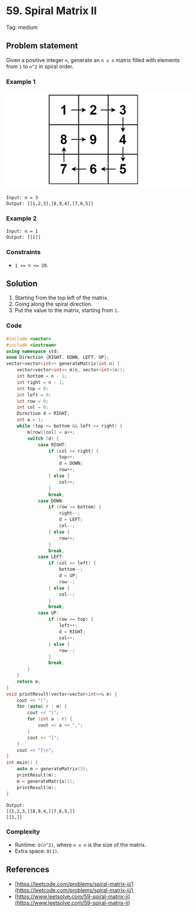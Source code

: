 # 59. Spiral Matrix II
Tag: medium

## Problem statement

Given a positive integer `n`, generate an `n x n` matrix filled with elements from `1` to `n^2` in spiral order.


### Example 1

![Example 1](59_spiraln.jpg)

```plain
Input: n = 3
Output: [[1,2,3],[8,9,4],[7,6,5]]
```
### Example 2
```plain
Input: n = 1
Output: [[1]]
``` 

### Constraints

* `1 <= n <= 20`.

## Solution 

1. Starting from the top left of the matrix.
2. Going along the spiral direction. 
3. Put the value to the matrix, starting from `1`.

### Code

```cpp
#include <vector>
#include <iostream>
using namespace std;
enum Direction {RIGHT, DOWN, LEFT, UP};
vector<vector<int>> generateMatrix(int n) {
    vector<vector<int>> m(n, vector<int>(n));
    int bottom = n - 1;
    int right = n - 1;
    int top = 0;
    int left = 0;
    int row = 0;
    int col = 0;
    Direction d = RIGHT;
    int a = 1;
    while (top <= bottom && left <= right) {
        m[row][col] = a++;
        switch (d) {
            case RIGHT:
                if (col == right) {
                    top++;
                    d = DOWN;
                    row++;
                } else {
                    col++;
                }
                break;
            case DOWN:
                if (row == bottom) {
                    right--;
                    d = LEFT;
                    col--;
                } else {
                    row++;
                }
                break;
            case LEFT:
                if (col == left) {
                    bottom--;
                    d = UP;
                    row--;
                } else {
                    col--;
                }
                break;
            case UP:
                if (row == top) {
                    left++;
                    d = RIGHT;
                    col++;
                } else {
                    row--;
                }
                break;
        }
    }
    return m;
}
void printResult(vector<vector<int>>& m) {
    cout << "[";
    for (auto& r : m) {
        cout << "[";
        for (int a : r) {
            cout << a << ",";
        }
        cout << "]";
    }
    cout << "]\n";
}
int main() {
    auto m = generateMatrix(3);
    printResult(m);
    m = generateMatrix(1);
    printResult(m);
}
```
```plain
Output:
[[1,2,3,][8,9,4,][7,6,5,]]
[[1,]]
```

### Complexity

* Runtime: `O(n^2)`, where `n x n` is the size of the matrix.
* Extra space: `O(1)`.

## References
* [https://leetcode.com/problems/spiral-matrix-ii/](https://leetcode.com/problems/spiral-matrix-ii/)
* [https://www.leetsolve.com/59-spiral-matrix-ii](https://www.leetsolve.com/59-spiral-matrix-ii)